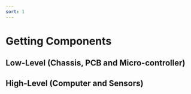 ```yaml
---
sort: 1
---
```


# Getting Components



## Low-Level (Chassis, PCB and Micro-controller)

## High-Level (Computer and Sensors)


